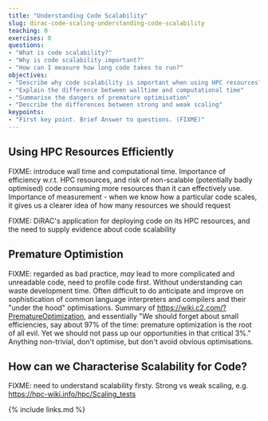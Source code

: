 ```yaml
---
title: "Understanding Code Scalability"
slug: dirac-code-scaling-understanding-code-scalability
teaching: 0
exercises: 0
questions:
- "What is code scalability?"
- "Why is code scalability important?"
- "How can I measure how long code takes to run?"
objectives:
- "Describe why code scalability is important when using HPC resources"
- "Explain the difference between walltime and computational time"
- "Summarise the dangers of premature optimisation"
- "Describe the differences between strong and weak scaling"
keypoints:
- "First key point. Brief Answer to questions. (FIXME)"
---
```


## Using HPC Resources Efficiently

FIXME: introduce wall time and computational time. Importance of efficiency w.r.t. HPC resources, and risk of non-scalable (potentially badly optimised) code consuming more resources than it can effectively use. Importance of measurement - when we know how a particular code scales, it gives us a clearer idea of how many resources we should request

FIXME: DiRAC's application for deploying code on its HPC resources, and the need to supply evidence about code scalability

## Premature Optimistion

FIXME: regarded as bad practice, *may* lead to more complicated and unreadable code, need to profile code first. Without understanding can waste development time. Often difficult to do anticipate and improve on sophistication of common language interpreters and compilers and their "under the hood" optimisations. Summary of https://wiki.c2.com/?PrematureOptimization, and essentially "We should forget about small efficiencies, say about 97% of the time: premature optimization is the root of all evil. Yet we should not pass up our opportunities in that critical 3%." Anything non-trivial, don't optimise, but don't avoid obvious optimisations.

## How can we Characterise Scalability for Code?

FIXME: need to understand scalability firsty. Strong vs weak scaling, e.g. https://hpc-wiki.info/hpc/Scaling_tests

{% include links.md %}
